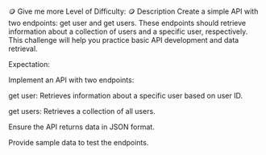 🪙 Give me more
Level of Difficulty: 🪙
Description
Create a simple API with two endpoints: get user and get users. These endpoints should retrieve information about a collection of users and a specific user, respectively. This challenge will help you practice basic API development and data retrieval.

Expectation:

Implement an API with two endpoints:

get user: Retrieves information about a specific user based on user ID.

get users: Retrieves a collection of all users.

Ensure the API returns data in JSON format.

Provide sample data to test the endpoints.